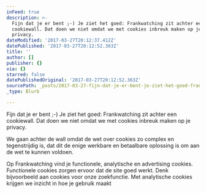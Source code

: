 ```yaml
---
inFeed: true
description: >-
  Fijn dat je er bent ;-) Je ziet het goed: Frankwatching zit achter een
  cookiewall. Dat doen we niet omdat we met cookies inbreuk maken op je
  privacy. 
dateModified: '2017-03-27T20:12:37.412Z'
datePublished: '2017-03-27T20:12:52.363Z'
title: ''
author: []
publisher: {}
via: {}
starred: false
datePublishedOriginal: '2017-03-27T20:12:52.363Z'
sourcePath: _posts/2017-03-27-fijn-dat-je-er-bent-je-ziet-het-goed-frankwatching-zit.md
_type: Blurb

---
```

Fijn dat je er bent ;-) Je ziet het goed: Frankwatching zit achter een cookiewall. Dat doen we niet omdat we met cookies inbreuk maken op je privacy. 

We gaan achter de wall omdat de wet over cookies zo complex en tegenstrijdig is, dat dit de enige werkbare en betaalbare oplossing is om aan de wet te kunnen voldoen.

Op Frankwatching vind je functionele, analytische en advertising cookies. Functionele cookies zorgen ervoor dat de site goed werkt. Denk bijvoorbeeld aan cookies voor onze zoekfunctie. Met analytische cookies krijgen we inzicht in hoe je gebruik maakt